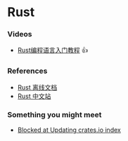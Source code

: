 # Rust

### Videos

- [Rust编程语言入门教程](https://www.bilibili.com/video/BV1hp4y1k7SV) 👍

### References

- [Rust 离线文档](https://github.com/Gnotes/rust/issues/2)
- [Rust 中文站](https://www.rust-lang.org/zh-CN/)

### Something you might meet

- [Blocked at Updating crates.io index](https://github.com/Gnotes/rust/issues/1)